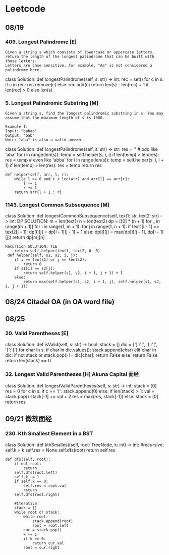 # Leetcode
## 08/19
### 409. Longest Palindrome [E]
```
Given a string s which consists of lowercase or uppercase letters, return the length of the longest palindrome that can be built with those letters.
Letters are case sensitive, for example, "Aa" is not considered a palindrome here.
```
class Solution:
    def longestPalindrome(self, s: str) -> int:
        rec = set()
        for c in s:
            if c in rec:
                rec.remove(c)
            else:
                rec.add(c)
        return len(s) - len(rec) + 1 if len(rec) > 0 else len(s)
        
### 5. Longest Palindromic Substring [M]
```
Given a string s, find the longest palindromic substring in s. You may assume that the maximum length of s is 1000.

Example 1:
Input: "babad"
Output: "bab"
Note: "aba" is also a valid answer.
```
class Solution:
    def longestPalindrome(self, s: str) -> str:
        res = ''
        # odd like 'aba'
        for i in range(len(s)):
            temp = self.helper(s, i, i)
            if len(temp) > len(res):
                res = temp
        # even like 'abba'
        for i in range(len(s)):
            temp = self.helper(s, i, i + 1)
            if len(temp) > len(res):
                res = temp
        return res
    
    def helper(self, arr, l, r):
        while l >= 0 and r < len(arr) and arr[l] == arr[r]:
            l -= 1
            r += 1
        return arr[l + 1 : r]

### 1143. Longest Common Subsequence [M]
class Solution:
    def longestCommonSubsequence(self, text1: str, text2: str) -> int:
    DP SOLUTION:
        m = len(text1)
        n = len(text2)
        dp = [[0] * (n + 1) for _ in range(m + 1)]
        for i in range(1, m + 1):
            for j in range(1, n + 1):
                if text1[i - 1] == text2[j - 1]:
                    dp[i][j] = dp[i - 1][j - 1] + 1
                else:
                    dp[i][j] = max(dp[i][j - 1], dp[i - 1][j])
        return dp[m][n]
        
    Recursion SOLUTION: TLE
        return self.helper(text1, text2, 0, 0)
     def helper(self, s1, s2, i, j):
        if i == len(s1) or j == len(s2):
            return 0
        if s1[i] == s2[j]:
            return self.helper(s1, s2, i + 1, j + 1) + 1
        else:
            return max(self.helper(s1, s2, i + 1, j), self.helper(s1, s2, i, j + 1))
            
## 08/24 Citadel OA (in OA word file)            

## 08/25
### 20. Valid Parentheses [E]
class Solution:
    def isValid(self, s: str) -> bool:
        stack = []
        dic = {']':'[', ')':'(', '}':'{'}
        for char in s:
            if char in dic.values():
                stack.append(char)
            elif char in dic:
                if not stack or stack.pop() != dic[char]:
                    return False
            else:
                return False
        return len(stack) == 0
        
### 32. Longest Valid Parentheses [H]  Akuna Capital 面经
class Solution:
    def longestValidParentheses(self, s: str) -> int:
        stack = [0]
        res = 0
        for c in s:
            if c == '(':
                stack.append(0)
            else:
                if len(stack) > 1:
                    val = stack.pop()
                    stack[-1] += val + 2
                    res = max(res, stack[-1])
                else:
                    stack = [0]
        return res


### 

## 09/21 微软面经
### 230. Kth Smallest Element in a BST
class Solution:
    def kthSmallest(self, root: TreeNode, k: int) -> int:
        #recursive:
        self.k = k
        self.res = None
        self.dfs(root)
        return self.res
        
    def dfs(self, root):
        if not root:
            return 
        self.dfs(root.left)
        self.k -= 1
        if self.k == 0:
            self.res = root.val
            return
        self.dfs(root.right)
        
        #Iterative:
        stack = []
        while root or stack:
            while root:
                stack.append(root)
                root = root.left
            cur = stack.pop()
            k -= 1
            if k == 0:
                return cur.val
            root = cur.right
